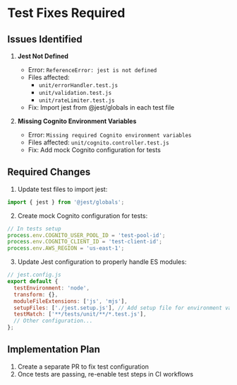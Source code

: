 # Test Fixes Required

## Issues Identified

1. **Jest Not Defined**
   - Error: `ReferenceError: jest is not defined`
   - Files affected: 
     - `unit/errorHandler.test.js`
     - `unit/validation.test.js`
     - `unit/rateLimiter.test.js`
   - Fix: Import jest from @jest/globals in each test file

2. **Missing Cognito Environment Variables**
   - Error: `Missing required Cognito environment variables`
   - Files affected: `unit/cognito.controller.test.js`
   - Fix: Add mock Cognito configuration for tests

## Required Changes

1. Update test files to import jest:
```javascript
import { jest } from '@jest/globals';
```

2. Create mock Cognito configuration for tests:
```javascript
// In tests setup
process.env.COGNITO_USER_POOL_ID = 'test-pool-id';
process.env.COGNITO_CLIENT_ID = 'test-client-id';
process.env.AWS_REGION = 'us-east-1';
```

3. Update Jest configuration to properly handle ES modules:
```javascript
// jest.config.js
export default {
  testEnvironment: 'node',
  transform: {},
  moduleFileExtensions: ['js', 'mjs'],
  setupFiles: ['./jest.setup.js'], // Add setup file for environment variables
  testMatch: ['**/tests/unit/**/*.test.js'],
  // Other configuration...
};
```

## Implementation Plan

1. Create a separate PR to fix test configuration
2. Once tests are passing, re-enable test steps in CI workflows